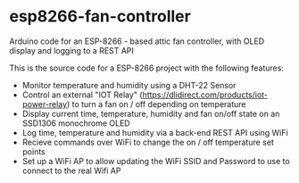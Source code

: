 # esp8266-fan-controller
Arduino code for an ESP-8266 - based attic fan controller, with OLED display and logging to a REST API

This is the source code for a ESP-8266 project with the following features:
* Monitor temperature and humidity using a DHT-22 Sensor
* Control an external "IOT Relay" (https://dlidirect.com/products/iot-power-relay) to turn a fan on / off depending on temperature
* Display current time, temperature, humidity and fan on/off state on an SSD1306 monochrome OLED
* Log time, temperature and humidity via a back-end REST API using WiFi
* Recieve commands over WiFi to change the on / off temperature set points
* Set up a WiFi AP to allow updating the WiFi SSID and Password to use to connect to the real Wifi AP
